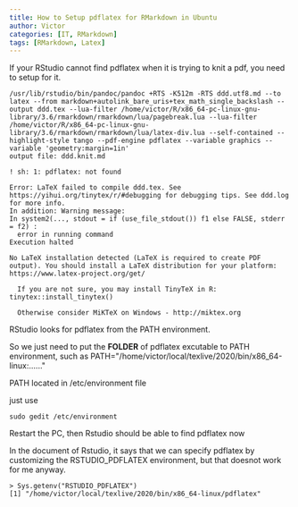 ```yaml
---
title: How to Setup pdflatex for RMarkdown in Ubuntu
author: Victor
categories: [IT, RMarkdown]
tags: [RMarkdown, Latex]
---
```


If your RStudio cannot find pdflatex when it is trying to knit a pdf, you need to setup for it.

```console
/usr/lib/rstudio/bin/pandoc/pandoc +RTS -K512m -RTS ddd.utf8.md --to latex --from markdown+autolink_bare_uris+tex_math_single_backslash --output ddd.tex --lua-filter /home/victor/R/x86_64-pc-linux-gnu-library/3.6/rmarkdown/rmarkdown/lua/pagebreak.lua --lua-filter /home/victor/R/x86_64-pc-linux-gnu-library/3.6/rmarkdown/rmarkdown/lua/latex-div.lua --self-contained --highlight-style tango --pdf-engine pdflatex --variable graphics --variable 'geometry:margin=1in' 
output file: ddd.knit.md

! sh: 1: pdflatex: not found

Error: LaTeX failed to compile ddd.tex. See https://yihui.org/tinytex/r/#debugging for debugging tips. See ddd.log for more info.
In addition: Warning message:
In system2(..., stdout = if (use_file_stdout()) f1 else FALSE, stderr = f2) :
  error in running command
Execution halted

No LaTeX installation detected (LaTeX is required to create PDF output). You should install a LaTeX distribution for your platform: https://www.latex-project.org/get/

  If you are not sure, you may install TinyTeX in R: tinytex::install_tinytex()

  Otherwise consider MiKTeX on Windows - http://miktex.org

```

RStudio looks for pdflatex from the PATH environment.

So we just need to put the **FOLDER** of pdflatex excutable to PATH environment, such as PATH="/home/victor/local/texlive/2020/bin/x86_64-linux:......"

PATH located in /etc/environment file

just use 

```shell
sudo gedit /etc/environment
```



Restart the PC, then Rstudio should be able to find pdflatex now



In the document of Rstudio, it says that we can specify pdflatex by customizing the RSTUDIO_PDFLATEX environment, but that doesnot work for me anyway.

```
> Sys.getenv("RSTUDIO_PDFLATEX")
[1] "/home/victor/local/texlive/2020/bin/x86_64-linux/pdflatex"
```

